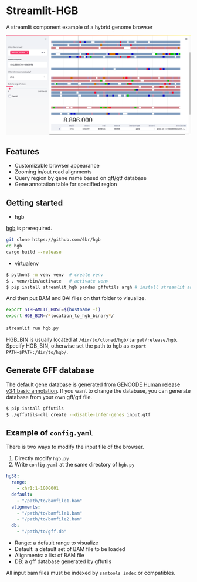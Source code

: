 # Streamlit-HGB

A streamlit component example of a hybrid genome browser

![streamlit](Streamlit.png)

## Features

* Customizable browser appearance
* Zooming in/out read alignments
* Query region by gene name based on gff/gtf database
* Gene annotation table for specified region

## Getting started

* hgb

[hgb](https://github.com/6br/hgb) is prerequired.

```bash
git clone https://github.com/6br/hgb
cd hgb
cargo build --release
```

* virtualenv

```bash
$ python3 -m venv venv  # create venv
$ . venv/bin/activate   # activate venv
$ pip install streamlit_hgb pandas gffutils argh # install streamlit and dependencies
```

And then put BAM and BAI files on that folder to visualize.

```bash
export STREAMLIT_HOST=$(hostname -i)
export HGB_BIN=/*location_to_hgb_binary*/

streamlit run hgb.py 
```

HGB_BIN is usually located at `/dir/to/cloned/hgb/target/release/hgb`. 
Specify HGB_BIN, otherwise set the path to hgb as `export PATH=$PATH:/dir/to/hgb/`.

## Generate GFF database

The default gene database is generated from [GENCODE Human release v34 basic annotation](https://www.gencodegenes.org/human/).
If you want to change the database, you can generate database from your own gff/gtf file.

```bash
$ pip install gffutils
$ ./gffutils-cli create --disable-infer-genes input.gtf
```

## Example of `config.yaml`

There is two ways to modify the input file of the browser.

1. Directly modify `hgb.py`
2. Write `config.yaml` at the same directory of `hgb.py`

```yaml
hg38:
  range: 
    - chr1:1-1000001
  default:
    - "/path/to/bamfile1.bam"
  alignments: 
    - "/path/to/bamfile1.bam"
    - "/path/to/bamfile2.bam"
  db:
    - "/path/to/gff.db"
```

* Range: a default range to visualize
* Default: a default set of BAM file to be loaded
* Alignments: a list of BAM file
* DB: a gff database generated by gffutils

All input bam files must be indexed by `samtools index` or compatibles.


